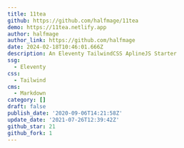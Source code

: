 ```yaml
---
title: 11tea
github: https://github.com/halfmage/11tea
demo: https://11tea.netlify.app
author: halfmage
author_link: https://github.com/halfmage
date: 2024-02-18T10:46:01.666Z
description: An Eleventy TailwindCSS AplineJS Starter
ssg:
  - Eleventy
css:
  - Tailwind
cms:
  - Markdown
category: []
draft: false
publish_date: '2020-09-06T14:21:58Z'
update_date: '2021-07-26T12:39:42Z'
github_star: 21
github_fork: 1
---
```

